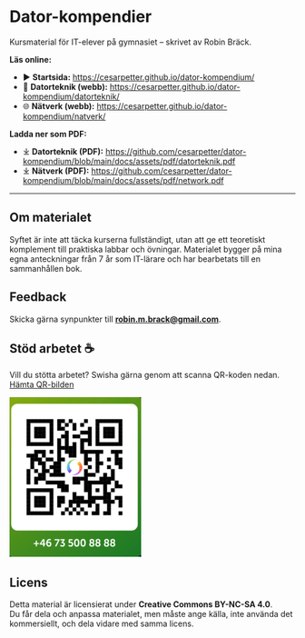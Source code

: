 # Dator-kompendier

Kursmaterial för IT-elever på gymnasiet – skrivet av Robin Bräck.

**Läs online:**
- ▶️ **Startsida:** https://cesarpetter.github.io/dator-kompendium/
- 📘 **Datorteknik (webb):** https://cesarpetter.github.io/dator-kompendium/datorteknik/
- 🌐 **Nätverk (webb):** https://cesarpetter.github.io/dator-kompendium/natverk/

**Ladda ner som PDF:**
- ⤓ **Datorteknik (PDF):** https://github.com/cesarpetter/dator-kompendium/blob/main/docs/assets/pdf/datorteknik.pdf
- ⤓ **Nätverk (PDF):** https://github.com/cesarpetter/dator-kompendium/blob/main/docs/assets/pdf/network.pdf

---

## Om materialet
Syftet är inte att täcka kurserna fullständigt, utan att ge ett teoretiskt komplement till praktiska labbar och övningar. Materialet bygger på mina egna anteckningar från 7 år som IT-lärare och har bearbetats till en sammanhållen bok.

## Feedback
Skicka gärna synpunkter till **robin.m.brack@gmail.com**.

## Stöd arbetet ☕
Vill du stötta arbetet? Swisha gärna genom att scanna QR-koden nedan.  
[Hämta QR-bilden](swish.png)

![Swish QR-kod](swish.png)

## Licens
Detta material är licensierat under **Creative Commons BY-NC-SA 4.0**.  
Du får dela och anpassa materialet, men måste ange källa, inte använda det kommersiellt, och dela vidare med samma licens.
